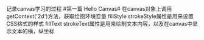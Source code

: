 记录canvas学习的过程
#第一篇 Hello Canvas#
在canvas对象上调用getContext('2d')方法，获取绘图环境变量
fillStyle strokeStyle属性是用来设置CSS格式的样式
fillText strokeText属性是用来绘制文本内容，以及在canvas中显示文本的横，纵坐标

